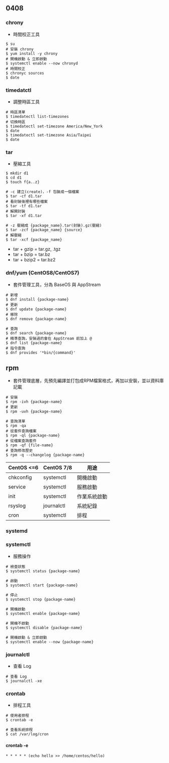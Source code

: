 ## 0408

### chrony
- 時間校正工具
```shell
$ su
# 安裝 chrony
$ yum install -y chrony
# 開機啟動 & 立即啟動
$ systemctl enable --now chronyd
# 時間校正
$ chronyc sources
$ date
```

### timedatctl
- 調整時區工具
```shell
# 時區清單
$ timedatectl list-timezones
# 切換時區
$ timedatectl set-timezone America/New_York
$ date
$ timedatectl set-timezone Asia/Taipei
$ date
```

### tar
- 壓縮工具
```shell
$ mkdir d1
$ cd d1
$ touch f{a..z}

# -c 建立(create)，-f 包裝成一個檔案
$ tar -cf d1.tar
# 看封裝後裡有哪些檔案
$ tar -tf d1.tar
# 解開封裝
$ tar -xf d1.tar

# -z 壓縮成 {package_name}.tar(封裝).gz(壓縮)
$ tar -zcf {package_name} {source}
# 解壓縮
$ tar -xcf {package_name}
```
- tar + gzip = tar.gz, .tgz
- tar + bzip = tar.bz
- tar + bzip2 = tar.bz2

### dnf/yum (CentOS8/CentOS7)
- 套件管理工具，分為 BaseOS 與 AppStream
```shell
# 新增
$ dnf install {package-name}
# 更新
$ dnf update {package-name}
# 移除
$ dnf remove {package-name}

# 查詢
$ dnf search {package-name}
# 精準查詢，安裝過的會在 AppStream 前加上 @
$ dnf list {package-name}
# 指令查詢
$ dnf provides '*bin/{command}'
```

## rpm
- 套件管理底層，先預先編譯並打包成RPM檔案格式，再加以安裝，並以資料庫記載
```shell
# 安裝
$ rpm -ivh {package-name}
# 更新
$ rpm -uvh {package-name}

# 查詢清單
$ rpm -qa
# 從套件查詢檔案
$ rpm -ql {package-name}
# 從檔案查詢套件
$ rpm -qf {file-name}
# 查詢修改歷史
$ rpm -q --changelog {package-name}
```

| CentOS <=6 | CentOS 7/8 | 用途        |
| ---------- | ---------- | ---------- |
| chkconfig  | systemctl  | 開機啟動    |
| service    | systemctl  | 服務啟動    |
| init       | systemctl  | 作業系統啟動 |
| rsyslog    | journalctl | 系統紀錄    |
| cron       | systemctl  | 排程       |

### systemd

### systemctl
- 服務操作
```shell
# 檢查狀態
$ systemctl status {package-name}

# 啟動
$ systemctl start {package-name}

# 停止
$ systemctl stop {package-name}

# 開機啟動
$ systemctl enable {package-name}

# 開機不啟動
$ systemctl disable {package-name}

# 開機啟動 & 立即啟動
$ systemctl enable --now {package-name}
```

### journalctl
- 查看 Log
```shell
# 查看 Log
$ journalctl -xe
```

### crontab
- 排程工具
```shell
# 使用者排程
$ crontab -e

# 查看系統排程
$ cat /var/log/cron
```

#### crontab -e
```vim
* * * * * (echo hello >> /home/centos/hello)
```